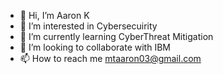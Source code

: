 - 👋 Hi, I’m Aaron K
- 👀 I’m interested in Cybersecuirity 
- 🌱 I’m currently learning CyberThreat Mitigation
- 💞️ I’m looking to collaborate with IBM
- 📫 How to reach me mtaaron03@gmail.com

<!---
Aaron K is a ✨ special ✨ repository because its `README.md` (this file) appears on your GitHub profile.
You can click the Preview link to take a look at your changes.
--->
